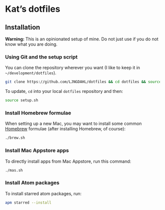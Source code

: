 # Kat’s dotfiles

## Installation

**Warning:** This is an opinionated setup of mine. Do not just use if you do not know what you are doing.

### Using Git and the setup script

You can clone the repository wherever you want (I like to keep it in `~/development/dotfiles`).

```bash
git clone https://github.com/LJNGDAHL/dotfiles && cd dotfiles && source setup.sh
```

To update, `cd` into your local `dotfiles` repository and then:

```bash
source setup.sh
```

### Install Homebrew formulae

When setting up a new Mac, you may want to install some common [Homebrew](http://brew.sh/) formulae (after installing Homebrew, of course):

```bash
./brew.sh
```

### Install Mac Appstore apps

To directly install apps from Mac Appstore, run this command:

```bash
./mas.sh
```

### Install Atom packages

To install starred atom packages, run:

```bash
apm starred --install
```
